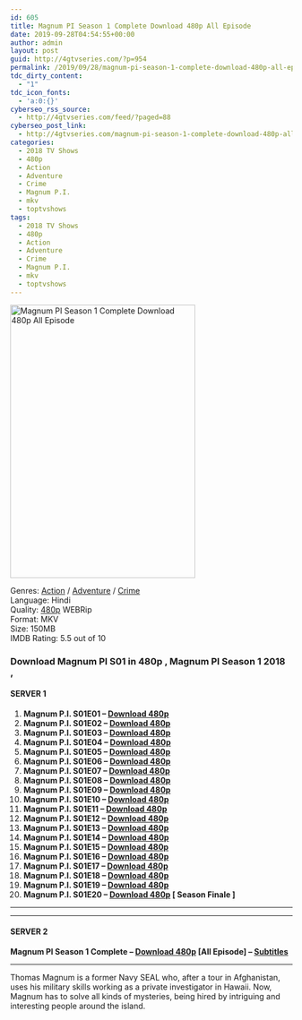 ```yaml
---
id: 605
title: Magnum PI Season 1 Complete Download 480p All Episode
date: 2019-09-28T04:54:55+00:00
author: admin
layout: post
guid: http://4gtvseries.com/?p=954
permalink: /2019/09/28/magnum-pi-season-1-complete-download-480p-all-episode/
tdc_dirty_content:
  - "1"
tdc_icon_fonts:
  - 'a:0:{}'
cyberseo_rss_source:
  - http://4gtvseries.com/feed/?paged=88
cyberseo_post_link:
  - http://4gtvseries.com/magnum-pi-season-1-complete-download-480p-all-episode/
categories:
  - 2018 TV Shows
  - 480p
  - Action
  - Adventure
  - Crime
  - Magnum P.I.
  - mkv
  - toptvshows
tags:
  - 2018 TV Shows
  - 480p
  - Action
  - Adventure
  - Crime
  - Magnum P.I.
  - mkv
  - toptvshows
---
```

<img loading="lazy" class="aligncenter" src="https://2.bp.blogspot.com/-agpwdmE9Lpk/XY7iiP3xwXI/AAAAAAAAAC4/E-vE2ib2Wmc1y5-rKv5g-czNr06hdQFUgCK4BGAYYCw/s1600/Magnum%2BPI%2BSeason%2B1.jpg" alt="Magnum PI Season 1 Complete Download 480p All Episode" width="330" height="488" />

Genres:&nbsp;<a href="http://4gtvseries.com/tag/action/" data-wpel-link="internal">Action</a>&nbsp;/&nbsp;<a href="http://4gtvseries.com/tag/adventure/" data-wpel-link="internal">Adventure</a>&nbsp;/&nbsp;<a href="http://4gtvseries.com/tag/crime/" data-wpel-link="internal">Crime</a>  
Language: Hindi  
Quality:&nbsp;<a href="http://4gtvseries.com/tag/480p/" data-wpel-link="internal">480p</a> WEBRip  
Format: MKV  
Size: 150MB  
IMDB Rating: 5.5 out of 10

### **Download Magnum PI S01 in 480p , Magnum PI Season 1 2018 ,&nbsp;**

#### <span><strong>SERVER 1</strong></span>

  1. **Magnum P.I. S01E01 – <a href="http://slink.dl480p.xyz/OzsQ4tQ" data-wpel-link="external" target="_blank" rel="nofollow external noopener noreferrer" class="wpel-icon-left"><i class="wpel-icon fa fa-download" aria-hidden="true"></i>Download 480p</a>**
  2. **Magnum P.I. S01E02 – <a href="http://slink.dl480p.xyz/Ya4zt" data-wpel-link="external" target="_blank" rel="nofollow external noopener noreferrer" class="wpel-icon-left"><i class="wpel-icon fa fa-download" aria-hidden="true"></i>Download 480p</a>**
  3. **Magnum P.I. S01E03 – <a href="http://slink.dl480p.xyz/fpei9" data-wpel-link="external" target="_blank" rel="nofollow external noopener noreferrer" class="wpel-icon-left"><i class="wpel-icon fa fa-download" aria-hidden="true"></i>Download 480p</a>**
  4. **Magnum P.I. S01E04 – <a href="http://slink.dl480p.xyz/hi18S2Qs" data-wpel-link="external" target="_blank" rel="nofollow external noopener noreferrer" class="wpel-icon-left"><i class="wpel-icon fa fa-download" aria-hidden="true"></i>Download 480p</a>**
  5. **Magnum P.I. S01E05 – <a href="http://slink.dl480p.xyz/nWXS" data-wpel-link="external" target="_blank" rel="nofollow external noopener noreferrer" class="wpel-icon-left"><i class="wpel-icon fa fa-download" aria-hidden="true"></i>Download 480p</a>**
  6. **Magnum P.I. S01E06 – <a href="http://slink.dl480p.xyz/SddZB" data-wpel-link="external" target="_blank" rel="nofollow external noopener noreferrer" class="wpel-icon-left"><i class="wpel-icon fa fa-download" aria-hidden="true"></i>Download 480p</a>**
  7. **Magnum P.I. S01E07 – <a href="http://slink.dl480p.xyz/EYPWnapn" data-wpel-link="external" target="_blank" rel="nofollow external noopener noreferrer" class="wpel-icon-left"><i class="wpel-icon fa fa-download" aria-hidden="true"></i>Download 480p</a>**
  8. **Magnum P.I. S01E08 – <a href="http://slink.dl480p.xyz/ikIuc" data-wpel-link="external" target="_blank" rel="nofollow external noopener noreferrer" class="wpel-icon-left"><i class="wpel-icon fa fa-download" aria-hidden="true"></i>Download 480p</a>**
  9. **Magnum P.I. S01E09 – <a href="http://slink.dl480p.xyz/UjUcDVGE" data-wpel-link="external" target="_blank" rel="nofollow external noopener noreferrer" class="wpel-icon-left"><i class="wpel-icon fa fa-download" aria-hidden="true"></i>Download 480p</a>**
 10. **Magnum P.I. S01E10 – <a href="http://slink.dl480p.xyz/Lduuf" data-wpel-link="external" target="_blank" rel="nofollow external noopener noreferrer" class="wpel-icon-left"><i class="wpel-icon fa fa-download" aria-hidden="true"></i>Download 480p</a>**
 11. **Magnum P.I. S01E11 – <a href="http://slink.dl480p.xyz/lI7af" data-wpel-link="external" target="_blank" rel="nofollow external noopener noreferrer" class="wpel-icon-left"><i class="wpel-icon fa fa-download" aria-hidden="true"></i>Download 480p</a>**
 12. **Magnum P.I. S01E12 – <a href="http://slink.dl480p.xyz/CI4v" data-wpel-link="external" target="_blank" rel="nofollow external noopener noreferrer" class="wpel-icon-left"><i class="wpel-icon fa fa-download" aria-hidden="true"></i>Download 480p</a>**
 13. **Magnum P.I. S01E13 – <a href="http://slink.dl480p.xyz/onjih" data-wpel-link="external" target="_blank" rel="nofollow external noopener noreferrer" class="wpel-icon-left"><i class="wpel-icon fa fa-download" aria-hidden="true"></i>Download 480p</a>**
 14. **Magnum P.I. S01E14 – <a href="http://slink.dl480p.xyz/tHjfC" data-wpel-link="external" target="_blank" rel="nofollow external noopener noreferrer" class="wpel-icon-left"><i class="wpel-icon fa fa-download" aria-hidden="true"></i>Download 480p</a>**
 15. **Magnum P.I. S01E15 – <a href="http://slink.dl480p.xyz/ln0L" data-wpel-link="external" target="_blank" rel="nofollow external noopener noreferrer" class="wpel-icon-left"><i class="wpel-icon fa fa-download" aria-hidden="true"></i>Download 480p</a>**
 16. **Magnum P.I. S01E16 – <a href="http://slink.dl480p.xyz/SBoQFvV" data-wpel-link="external" target="_blank" rel="nofollow external noopener noreferrer" class="wpel-icon-left"><i class="wpel-icon fa fa-download" aria-hidden="true"></i>Download 480p</a>**
 17. **Magnum P.I. S01E17 – <a href="http://slink.dl480p.xyz/11QVRMxu" data-wpel-link="external" target="_blank" rel="nofollow external noopener noreferrer" class="wpel-icon-left"><i class="wpel-icon fa fa-download" aria-hidden="true"></i>Download 480p</a>**
 18. **Magnum P.I. S01E18 – <a href="http://slink.dl480p.xyz/2Rn1QozF" data-wpel-link="external" target="_blank" rel="nofollow external noopener noreferrer" class="wpel-icon-left"><i class="wpel-icon fa fa-download" aria-hidden="true"></i>Download 480p</a>**
 19. **Magnum P.I. S01E19 – <a href="http://slink.dl480p.xyz/bo0m5wEm" data-wpel-link="external" target="_blank" rel="nofollow external noopener noreferrer" class="wpel-icon-left"><i class="wpel-icon fa fa-download" aria-hidden="true"></i>Download 480p</a>**
 20. **Magnum P.I. S01E20 – <a href="http://slink.dl480p.xyz/B4yBkJ" data-wpel-link="external" target="_blank" rel="nofollow external noopener noreferrer" class="wpel-icon-left"><i class="wpel-icon fa fa-download" aria-hidden="true"></i>Download 480p</a> [ Season Finale ]**

* * *

* * *

#### <span><strong>SERVER 2</strong></span>

**Magnum PI Season 1 Complete – <a href="http://dl480p.xyz/721/" data-wpel-link="external" target="_blank" rel="nofollow external noopener noreferrer" class="wpel-icon-left"><i class="wpel-icon fa fa-download" aria-hidden="true"></i>Download 480p</a> [All Episode] – <a href="https://subscene.com/subtitles/magnum-pi-2018-first-season" data-wpel-link="external" target="_blank" rel="nofollow external noopener noreferrer" class="wpel-icon-left"><i class="wpel-icon fa fa-download" aria-hidden="true"></i>Subtitles</a>**

* * *

Thomas Magnum is a former Navy SEAL who, after a tour in Afghanistan, uses his military skills working as a private investigator in Hawaii. Now, Magnum has to solve all kinds of mysteries, being hired by intriguing and interesting people around the island.

<div align="center">
</div>